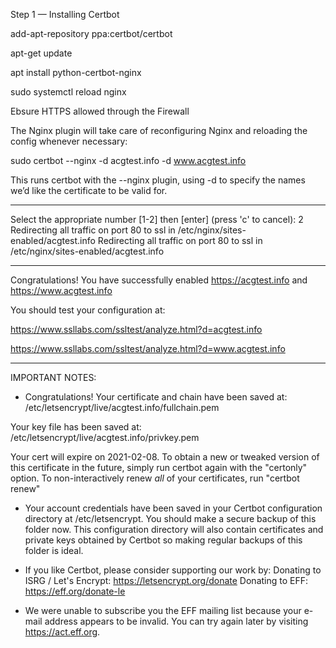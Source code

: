 Step 1 — Installing Certbot

add-apt-repository ppa:certbot/certbot

apt-get update

apt install python-certbot-nginx

sudo systemctl reload nginx

Ebsure HTTPS allowed through the Firewall

The Nginx plugin will take care of reconfiguring Nginx and reloading the config whenever necessary:

sudo certbot --nginx -d acgtest.info -d www.acgtest.info

This runs certbot with the --nginx plugin, using -d to specify the names we’d like the certificate to be valid for.



- - - - - - - - - - - - - - - - - - - - - - - - - - - - - - - - - - - - - - - -
Select the appropriate number [1-2] then [enter] (press 'c' to cancel): 2
Redirecting all traffic on port 80 to ssl in /etc/nginx/sites-enabled/acgtest.info
Redirecting all traffic on port 80 to ssl in /etc/nginx/sites-enabled/acgtest.info
- - - - - - - - - - - - - - - - - - - - - - - - - - - - - - - - - - - - - - - -
Congratulations! You have successfully enabled https://acgtest.info and
https://www.acgtest.info

You should test your configuration at:

https://www.ssllabs.com/ssltest/analyze.html?d=acgtest.info

https://www.ssllabs.com/ssltest/analyze.html?d=www.acgtest.info
- - - - - - - - - - - - - - - - - - - - - - - - - - - - - - - - - - - - - - - -
IMPORTANT NOTES:                                                                                                                                                                                                               
 - Congratulations! Your certificate and chain have been saved at:                                                                                                                                                             
   /etc/letsencrypt/live/acgtest.info/fullchain.pem

Your key file has been saved at:
   /etc/letsencrypt/live/acgtest.info/privkey.pem

Your cert will expire on 2021-02-08. To obtain a new or tweaked
   version of this certificate in the future, simply run certbot again
   with the "certonly" option. To non-interactively renew *all* of
   your certificates, run "certbot renew"

- Your account credentials have been saved in your Certbot
   configuration directory at /etc/letsencrypt. You should make a
   secure backup of this folder now. This configuration directory will
   also contain certificates and private keys obtained by Certbot so
   making regular backups of this folder is ideal.

- If you like Certbot, please consider supporting our work by:
   Donating to ISRG / Let's Encrypt:   https://letsencrypt.org/donate
   Donating to EFF:                    https://eff.org/donate-le

- We were unable to subscribe you the EFF mailing list because your
   e-mail address appears to be invalid. You can try again later by
   visiting https://act.eff.org.
   
   
